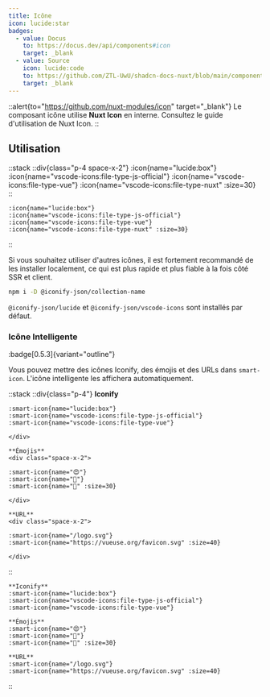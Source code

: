 ```yaml
---
title: Icône
icon: lucide:star
badges:
  - value: Docus
    to: https://docus.dev/api/components#icon
    target: _blank
  - value: Source
    icon: lucide:code
    to: https://github.com/ZTL-UwU/shadcn-docs-nuxt/blob/main/components/content/Icon.vue
    target: _blank
---
```


::alert{to="https://github.com/nuxt-modules/icon" target="_blank"}
Le composant icône utilise **Nuxt Icon** en interne. Consultez le guide d'utilisation de Nuxt Icon.
::

## Utilisation

::stack
  ::div{class="p-4 space-x-2"}
    :icon{name="lucide:box"}
    :icon{name="vscode-icons:file-type-js-official"}
    :icon{name="vscode-icons:file-type-vue"}
    :icon{name="vscode-icons:file-type-nuxt" :size=30}
  ::

  ```mdc
  :icon{name="lucide:box"}
  :icon{name="vscode-icons:file-type-js-official"}
  :icon{name="vscode-icons:file-type-vue"}
  :icon{name="vscode-icons:file-type-nuxt" :size=30}
  ```
::

Si vous souhaitez utiliser d'autres icônes, il est fortement recommandé de les installer localement, ce qui est plus rapide et plus fiable à la fois côté SSR et client.

```bash [Terminal]
npm i -D @iconify-json/collection-name
```

`@iconify-json/lucide` et `@iconify-json/vscode-icons` sont installés par défaut.

### Icône Intelligente

:badge[0.5.3]{variant="outline"}

Vous pouvez mettre des icônes Iconify, des émojis et des URLs dans `smart-icon`. L'icône intelligente les affichera automatiquement.

::stack
  ::div{class="p-4"}
    **Iconify**
    <div class="space-x-2">

    :smart-icon{name="lucide:box"}
    :smart-icon{name="vscode-icons:file-type-js-official"}
    :smart-icon{name="vscode-icons:file-type-vue"}

    </div>

    **Émojis**
    <div class="space-x-2">

    :smart-icon{name="😍"}
    :smart-icon{name="🚀"}
    :smart-icon{name="🎉" :size=30}

    </div>

    **URL**
    <div class="space-x-2">

    :smart-icon{name="/logo.svg"}
    :smart-icon{name="https://vueuse.org/favicon.svg" :size=40}

    </div>
  ::

  ```mdc
  **Iconify**
  :smart-icon{name="lucide:box"}
  :smart-icon{name="vscode-icons:file-type-js-official"}
  :smart-icon{name="vscode-icons:file-type-vue"}

  **Émojis**
  :smart-icon{name="😍"}
  :smart-icon{name="🚀"}
  :smart-icon{name="🎉" :size=30}

  **URL**
  :smart-icon{name="/logo.svg"}
  :smart-icon{name="https://vueuse.org/favicon.svg" :size=40}
  ```
::
